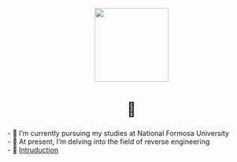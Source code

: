 <div align="center">
  <img height="150" src="https://i.imgur.com/SNCEo5j.png"  />
</div>

###

<h1 align="center">🗼</h1>

###

###

\- 🔭 I’m currently pursuing my studies at National Formosa University  
\- 🌱 At present, I’m delving into the field of reverse engineering  
\- 🐙 [Intruduction](https://lturret.notion.site/lturret/eb012cb00df6463684a3f6fa57beaed0)  

###

